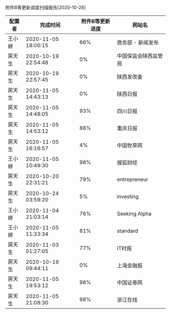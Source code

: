 附件B等更新调度扫描报告[2020-10-28]

|	配置者	|	完成时间	|	附件B等更新进度	|	网站名	|
|----|----|----|----|
|	王小婷	|	2020-11-05 18:00:15	|	 66%	|	商务部 - 新闻发布	|
|	房天生	|	2020-10-19 22:54:48	|	  0%	|	中国保监会陕西监管局	|
|	房天生	|	2020-10-19 22:57:45	|	  0%	|	陕西发改委	|
|	房天生	|	2020-11-05 14:43:13	|	  0%	|	陕西日报	|
|	房天生	|	2020-11-05 14:48:05	|	 93%	|	四川日报	|
|	房天生	|	2020-11-05 14:53:12	|	 88%	|	重庆日报	|
|	房天生	|	2020-11-05 16:16:57	|	  4%	|	中国牧草网	|
|	王小婷	|	2020-11-05 10:49:30	|	 98%	|	搜狐财经	|
|	房天生	|	2020-10-20 22:31:21	|	 79%	|	entrepreneur	|
|	房天生	|	2020-10-24 03:59:20	|	  5%	|	investing	|
|	王小婷	|	2020-11-04 21:03:14	|	 76%	|	Seeking Alpha	|
|	王小婷	|	2020-11-05 11:33:34	|	 81%	|	standard	|
|	房天生	|	2020-11-03 01:27:05	|	 77%	|	IT时报	|
|	房天生	|	2020-10-19 09:44:11	|	  0%	|	上海金融报	|
|	房天生	|	2020-11-05 19:53:12	|	 98%	|	中国证券网	|
|	房天生	|	2020-11-05 21:08:30	|	 98%	|	浙江在线	|
